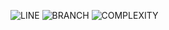 ![LINE](https://img.shields.io/badge/line--coverage-99%25-brightgreen.svg)
![BRANCH](https://img.shields.io/badge/branch--coverage-97%25-brightgreen.svg)
![COMPLEXITY](https://img.shields.io/badge/complexity-1.34-brightgreen.svg)
